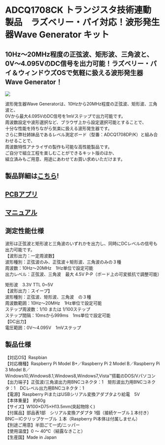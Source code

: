 # ADCQ1708CK トランジスタ技術連動製品　ラズベリー・パイ対応！波形発生器Wave Generator キット

## 10Hz～20MHz程度の正弦波、矩形波、三角波と、0V～4.095VのDC信号を出力可能！ラズベリー・パイ＆ウィンドウズOSで気軽に扱える波形発生器Wave Generator！

![](https://bit-trade-one.co.jp/wp/wp-content/uploads/2017/07/65e1dedb308e5a5b1693cf202e0c8a31.png)  

波形発生器Wave Generatorは、10Hzから20MHz程度の正弦波、矩形波、三角波と、  
0Vから最大4.095VのDC信号を1mVステップで出力可能です。  
周波数設定や波形選択など、ブラウザ上から設定選択可能とすることで、  
十分な性能を持ちながら気楽に扱える波形発生器です。  
さらに弊社姉妹品であるレベル測定ボード（型番：ADCQ1708DP/K）と組み合わせることで、  
周波数特性アナライザの製作も可能な高性能製品です。  
ご自分で組立工程を楽しむことができるキット版のほか、  
組立済みもご用意、用途にあわせてお買い求めいただけます。  

## 製品詳細は[こちら](https://bit-trade-one.co.jp/product/assemblydisk/adcq1708ck/)!

## [PCBアプリ](https://github.com/bit-trade-one/ADCQ1708CK_Wave_generator_kit/tree/master/App)

## [マニュアル](https://github.com/bit-trade-one/ADCQ1708CK_Wave_generator_kit/blob/master/Manual/WaveGenerator_Manual.pdf)

## 測定性能仕様

波形は正弦波と矩形波と三角波のいずれかを出力し、同時にDCレベルの信号も出力可能です。  
【波形出力：一定周波数】  
波形種別：正弦波のみ、正弦波＋矩形波、三角波のみの３種  
周波数：10Hz～20MHz　1Hz単位で設定可能  
出力レベル：正弦波、三角波　最大 4.5V P-P（ボード上の可変抵抗で調整可能）  

矩形波　3.3V  TTL 0~5V  
【波形出力：スイープ】  
波形種別：正弦波、矩形波、三角波　の３種  
周波数範囲：10Hz～20MHz　1Hz単位で設定可能  
ステップ周波数：1/10 または 1/100ステップ  
ステップ間隔：10msから999ms　1ms単位で設定可能  
【DC出力】  
電圧範囲：0V～4.095V　1mVステップ  

## 製品仕様

【対応OS】Raspbian  
【対応機種】Raspberry Pi Model B+／Raspberry Pi 2 Model B／Raspberry Pi 3 Model B／  
            Windows10,Windows8.1,Windows8,Windows7,Vista™搭載のDOS/Vパソコン  
【出力端子】正弦波/三角波出力用BNCコネクタ：1　矩形波出力用BNCコネクタ：1　DCレベル出力用BNCコネクタ：1  
【電源】Raspberry PiまたはUSBシリアル変換アダプタより給電　5V  
【本体重量】　約60g  
【サイズ】W100×D75×H13.5mm(突起物除く)  
【付属品】部品表1部　シリアル変換アダプタ 1個（接続ケーブル１本付き）BNC－ICクリップケーブル １本（Raspberry Pi本体は付属しません）  
【別途ご用意】半田ごて一式/ニッパー  
【使用温度】0 ～ 40℃（結露なきこと）  
【生産国】Made in Japan  
